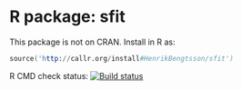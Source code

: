 # R package: sfit

This package is not on CRAN.  Install in R as:

```s
source('http://callr.org/install#HenrikBengtsson/sfit')
```

R CMD check status: <a href="https://travis-ci.org/HenrikBengtsson/sfit"><img src="https://travis-ci.org/HenrikBengtsson/sfit.svg?branch=master" alt="Build status"></a>
